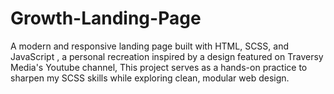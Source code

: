 # Growth-Landing-Page
A modern and responsive landing page built with HTML, SCSS, and JavaScript , a personal recreation inspired by a design featured on Traversy Media's Youtube channel,  This project serves as a hands-on practice to sharpen my SCSS skills while exploring clean, modular web design.
